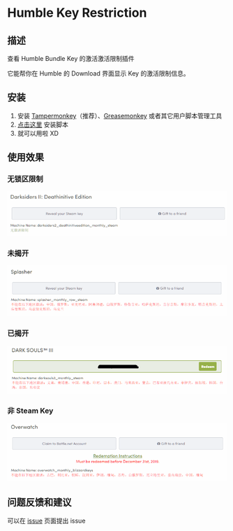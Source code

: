 # Humble Key Restriction

## 描述

查看 Humble Bundle Key 的激活激活限制插件

它能帮你在 Humble 的 Download 界面显示 Key 的激活限制信息。

## 安装

1. 安装 [Tampermonkey](https://tampermonkey.net/)（推荐）、[Greasemonkey](http://www.greasespot.net/) 或者其它用户脚本管理工具
1. [点击这里](https://github.com/xPixv/Humble-Key-Restriction/raw/master/HKR.user.js) 安装脚本
1. 就可以用啦 XD

## 使用效果

### 无锁区限制

![No Restriction](./resources/NoRestriction.png)

### 未揭开

![Unclaimed](./resources/Unclaimed.png)

### 已揭开

![Claimed](./resources/Claimed.png)

### 非 Steam Key

![Blizzard](./resources/Blizzard.png)

## 问题反馈和建议

可以在 [issue](https://github.com/xPixv/Humble-Key-Restriction/issues) 页面提出 issue
